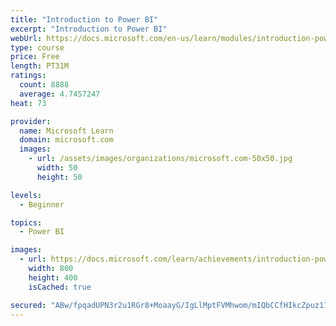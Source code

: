 ```yaml
---
title: "Introduction to Power BI"
excerpt: "Introduction to Power BI"
webUrl: https://docs.microsoft.com/en-us/learn/modules/introduction-power-bi/
type: course
price: Free
length: PT31M
ratings:
  count: 8888
  average: 4.7457247
heat: 73

provider:
  name: Microsoft Learn
  domain: microsoft.com
  images:
    - url: /assets/images/organizations/microsoft.com-50x50.jpg
      width: 50
      height: 50

levels:
  - Beginner

topics:
  - Power BI

images:
  - url: https://docs.microsoft.com/learn/achievements/introduction-power-bi-social.png
    width: 800
    height: 400
    isCached: true

secured: "ABw/fpqadUPN3r2u1RGr8+MoaayG/IgLlMptFVMhwom/mIQbCCfHIkcZpuz11dNIsdP7iuqXJ8Z4406sDSwxxhZtHIoxspOyasVGjT9rc/izsoBAn5/SsND84FFqUg8/7T5TH8p5sQwek/0rgTMqp3wZf6yzqgZdIMqatiqUcKtkDduPdJX9GlGywNXnzl/3BcSQAgs9MY5GdEpo3PT0neADbYmwpSI0ZcV3o8fAQF60uYRCI0I65aPa42wFs1WeUVRvpdlOCkGnhXPjp8mirtn8yynFOiUnXVYTKjvzd02f1M+6LpWJrpleLW3f5TcaWKyihobNX7+7Js1iZPudNVFel1O22DSfK1hxNqKmCdNzKID6lwqr4vtgKwZ5f6w067vakSM7adnmYoa3FuXTmi36/V6ODJ54FOJWqJ+/LU8=;fnVNYI6hq4kkzD4quKI1Og=="
---
```


